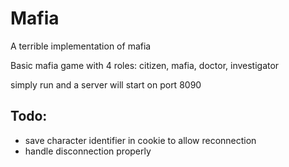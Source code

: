 # Mafia
A terrible implementation of mafia

Basic mafia game with 4 roles: citizen, mafia, doctor, investigator

simply run and a server will start on port 8090

## Todo:
* save character identifier in cookie to allow reconnection
* handle disconnection properly

